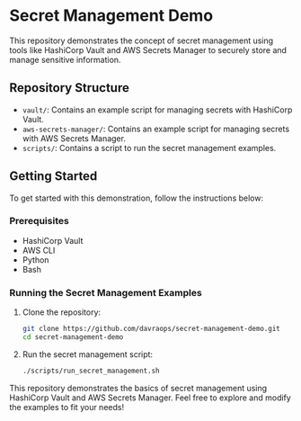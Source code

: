 # Secret Management Demo

This repository demonstrates the concept of secret management using tools like HashiCorp Vault and AWS Secrets Manager to securely store and manage sensitive information.

## Repository Structure

- `vault/`: Contains an example script for managing secrets with HashiCorp Vault.
- `aws-secrets-manager/`: Contains an example script for managing secrets with AWS Secrets Manager.
- `scripts/`: Contains a script to run the secret management examples.

## Getting Started

To get started with this demonstration, follow the instructions below:

### Prerequisites

- HashiCorp Vault
- AWS CLI
- Python
- Bash

### Running the Secret Management Examples

1. Clone the repository:
    ```sh
    git clone https://github.com/davraops/secret-management-demo.git
    cd secret-management-demo
    ```

2. Run the secret management script:
    ```sh
    ./scripts/run_secret_management.sh
    ```

This repository demonstrates the basics of secret management using HashiCorp Vault and AWS Secrets Manager. Feel free to explore and modify the examples to fit your needs!
